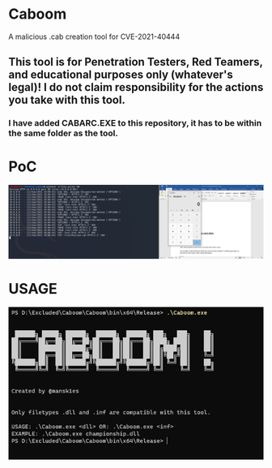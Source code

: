 # Caboom
A malicious .cab creation tool for CVE-2021-40444

## This tool is for Penetration Testers, Red Teamers, and educational purposes only (whatever's legal)! I do not claim responsibility for the actions you take with this tool.

### I have added CABARC.EXE to this repository, it has to be within the same folder as the tool.

# PoC

![alt text](https://github.com/mansk1es/Caboom/blob/main/images/poc.PNG)


# USAGE
![alt text](https://github.com/mansk1es/Caboom/blob/main/images/cmd.PNG)
